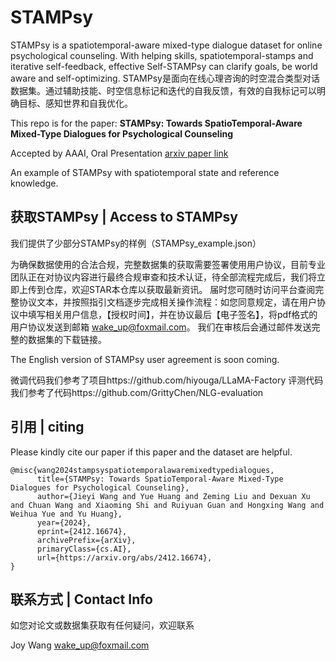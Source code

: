 # STAMPsy

STAMPsy is a spatiotemporal-aware mixed-type dialogue dataset for online psychological counseling. With helping skills, spatiotemporal-stamps and iterative self-feedback, effective Self-STAMPsy can clarify goals, be world aware and self-optimizing. STAMPsy是面向在线心理咨询的时空混合类型对话数据集。通过辅助技能、时空信息标记和迭代的自我反馈，有效的自我标记可以明确目标、感知世界和自我优化。

This repo is for the paper: **STAMPsy: Towards SpatioTemporal-Aware Mixed-Type Dialogues for Psychological Counseling**

Accepted by AAAI, Oral Presentation [arxiv paper link](https://arxiv.org/abs/2412.16674)

An example of STAMPsy with spatiotemporal state and reference knowledge.


## 获取STAMPsy | Access to STAMPsy

我们提供了少部分STAMPsy的样例（STAMPsy_example.json）

为确保数据使用的合法合规，完整数据集的获取需要签署使用用户协议，目前专业团队正在对协议内容进行最终合规审查和技术认证，待全部流程完成后，我们将立即上传到仓库，欢迎STAR本仓库以获取最新资讯。
届时您可随时访问平台查阅完整协议文本，并按照指引文档逐步完成相关操作流程：如您同意规定，请在用户协议中填写相关用户信息，【授权时间】，并在协议最后【电子签名】，将pdf格式的用户协议发送到邮箱 wake_up@foxmail.com。 我们在审核后会通过邮件发送完整的数据集的下载链接。

The English version of STAMPsy user agreement is soon coming.

微调代码我们参考了项目https://github.com/hiyouga/LLaMA-Factory
评测代码我们参考了代码https://github.com/GrittyChen/NLG-evaluation

## 引用 | citing

Please kindly cite our paper if this paper and the dataset are helpful.

```
@misc{wang2024stampsyspatiotemporalawaremixedtypedialogues,
      title={STAMPsy: Towards SpatioTemporal-Aware Mixed-Type Dialogues for Psychological Counseling}, 
      author={Jieyi Wang and Yue Huang and Zeming Liu and Dexuan Xu and Chuan Wang and Xiaoming Shi and Ruiyuan Guan and Hongxing Wang and Weihua Yue and Yu Huang},
      year={2024},
      eprint={2412.16674},
      archivePrefix={arXiv},
      primaryClass={cs.AI},
      url={https://arxiv.org/abs/2412.16674}, 
}
```



## 联系方式 | Contact Info

如您对论文或数据集获取有任何疑问，欢迎联系

Joy Wang wake_up@foxmail.com
